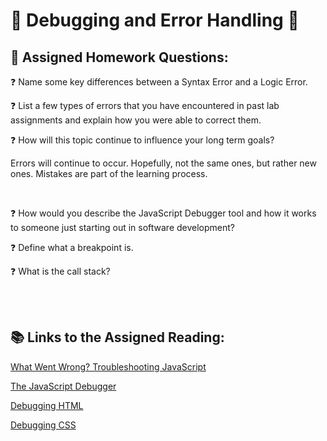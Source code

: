 # 🦜  Debugging and Error Handling 🦜

## 📝 Assigned Homework Questions:

❓ Name some key differences between a Syntax Error and a Logic Error.



❓ List a few types of errors that you have encountered in past lab assignments and explain how you were able to correct them.



❓ How will this topic continue to influence your long term goals?

Errors will continue to occur.  Hopefully, not the same ones, but rather new ones.  Mistakes are part of the learning process.

<br>

❓ How would you describe the JavaScript Debugger tool and how it works to someone just starting out in software development?



❓ Define what a breakpoint is.



❓ What is the call stack?



<br>

<br>

## 📚 Links to the Assigned Reading:

[What Went Wrong? Troubleshooting JavaScript](https://developer.mozilla.org/en-US/docs/Learn/JavaScript/First_steps/What_went_wrong)

[The JavaScript Debugger](https://developer.mozilla.org/en-US/docs/Learn/Common_questions/Tools_and_setup/What_are_browser_developer_tools#the_javascript_debugger)

[Debugging HTML](https://developer.mozilla.org/en-US/docs/Learn/HTML/Introduction_to_HTML/Debugging_HTML)

[Debugging CSS](https://developer.mozilla.org/en-US/docs/Learn/CSS/Building_blocks/Debugging_CSS)
